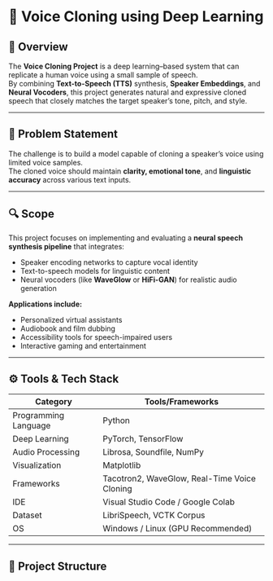 # 🧠 Voice Cloning using Deep Learning

## 📌 Overview
The **Voice Cloning Project** is a deep learning–based system that can replicate a human voice using a small sample of speech.  
By combining **Text-to-Speech (TTS)** synthesis, **Speaker Embeddings**, and **Neural Vocoders**, this project generates natural and expressive cloned speech that closely matches the target speaker’s tone, pitch, and style.

---

## 🎯 Problem Statement
The challenge is to build a model capable of cloning a speaker’s voice using limited voice samples.  
The cloned voice should maintain **clarity, emotional tone**, and **linguistic accuracy** across various text inputs.

---

## 🔍 Scope
This project focuses on implementing and evaluating a **neural speech synthesis pipeline** that integrates:
- Speaker encoding networks to capture vocal identity  
- Text-to-speech models for linguistic content  
- Neural vocoders (like **WaveGlow** or **HiFi-GAN**) for realistic audio generation  

**Applications include:**
- Personalized virtual assistants  
- Audiobook and film dubbing  
- Accessibility tools for speech-impaired users  
- Interactive gaming and entertainment

---

## ⚙️ Tools & Tech Stack
| Category | Tools/Frameworks |
|-----------|------------------|
| Programming Language | Python |
| Deep Learning | PyTorch, TensorFlow |
| Audio Processing | Librosa, Soundfile, NumPy |
| Visualization | Matplotlib |
| Frameworks | Tacotron2, WaveGlow, Real-Time Voice Cloning |
| IDE | Visual Studio Code / Google Colab |
| Dataset | LibriSpeech, VCTK Corpus |
| OS | Windows / Linux (GPU Recommended) |

---

## 🧩 Project Structure
